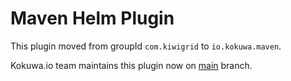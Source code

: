 # Maven Helm Plugin

This plugin moved from groupId `com.kiwigrid` to `io.kokuwa.maven`.

Kokuwa.io team maintains this plugin now on [main](/kokuwaio/helm-maven-plugin/tree/main) branch.
